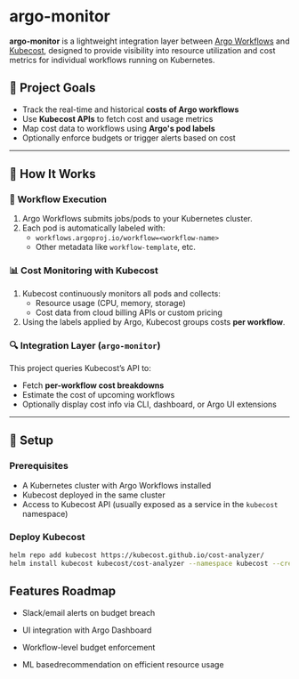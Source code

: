# argo-monitor

**argo-monitor** is a lightweight integration layer between [Argo Workflows](https://argoproj.github.io/workflows/) and [Kubecost](https://www.kubecost.com/), designed to provide visibility into resource utilization and cost metrics for individual workflows running on Kubernetes.

## 🚀 Project Goals

- Track the real-time and historical **costs of Argo workflows**
- Use **Kubecost APIs** to fetch cost and usage metrics
- Map cost data to workflows using **Argo's pod labels**
- Optionally enforce budgets or trigger alerts based on cost

---

## 🧩 How It Works

### 🔁 Workflow Execution

1. Argo Workflows submits jobs/pods to your Kubernetes cluster.
2. Each pod is automatically labeled with:
   - `workflows.argoproj.io/workflow=<workflow-name>`
   - Other metadata like `workflow-template`, etc.

### 📊 Cost Monitoring with Kubecost

1. Kubecost continuously monitors all pods and collects:
   - Resource usage (CPU, memory, storage)
   - Cost data from cloud billing APIs or custom pricing
2. Using the labels applied by Argo, Kubecost groups costs **per workflow**.

### 🔍 Integration Layer (`argo-monitor`)

This project queries Kubecost’s API to:
- Fetch **per-workflow cost breakdowns**
- Estimate the cost of upcoming workflows
- Optionally display cost info via CLI, dashboard, or Argo UI extensions

---

## 🔧 Setup

### Prerequisites

- A Kubernetes cluster with Argo Workflows installed
- Kubecost deployed in the same cluster
- Access to Kubecost API (usually exposed as a service in the `kubecost` namespace)

### Deploy Kubecost
```bash
helm repo add kubecost https://kubecost.github.io/cost-analyzer/
helm install kubecost kubecost/cost-analyzer --namespace kubecost --create-namespace
```

## Features Roadmap
- Slack/email alerts on budget breach

- UI integration with Argo Dashboard

- Workflow-level budget enforcement

- ML basedrecommendation on efficient resource usage